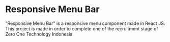 # Responsive Menu Bar

"Responsive Menu Bar" is a responsive menu component made in React JS. This project is made in order to complete one of the recruitment stage of Zero One Technology Indonesia.